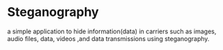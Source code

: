 # Steganography
a simple application to hide information(data) in carriers such as images, audio files, data, videos ,and data transmissions using steganography.
